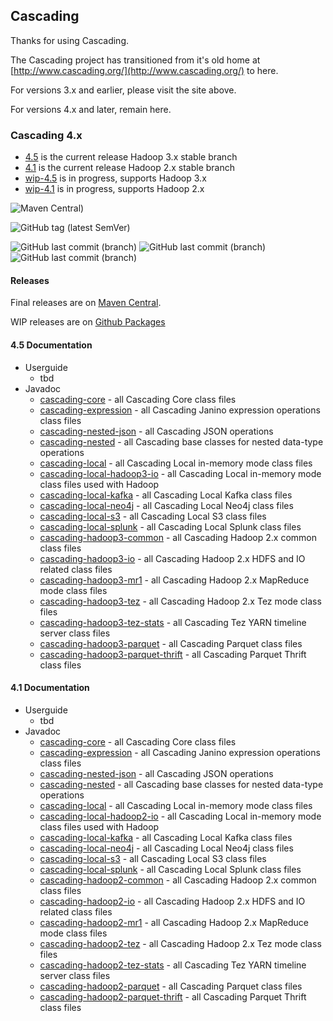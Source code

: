 ## Cascading

Thanks for using Cascading.

The Cascading project has transitioned from it's old home at [http://www.cascading.org/](http://www.cascading.org/) to here.

For versions 3.x and earlier, please visit the site above.

For versions 4.x and later, remain here.

### Cascading 4.x

* [4.5](https://github.com/cwensel/cascading/tree/4.5) is the current release Hadoop 3.x stable branch
* [4.1](https://github.com/cwensel/cascading/tree/4.1) is the current release Hadoop 2.x stable branch
* [wip-4.5](https://github.com/cwensel/cascading/tree/wip-4.5) is in progress, supports Hadoop 3.x
* [wip-4.1](https://github.com/cwensel/cascading/tree/wip-4.1) is in progress, supports Hadoop 2.x

![Maven Central)](https://img.shields.io/maven-metadata/v.svg?label=maven-central%204.x&metadataUrl=https%3A%2F%2Frepo1.maven.org%2Fmaven2%2Fnet%2Fwensel%2Fcascading-core%2Fmaven-metadata.xml&versionPrefix=4)

![GitHub tag (latest SemVer)](https://img.shields.io/github/v/tag/cwensel/cascading?label=lastest%20wip) 

![GitHub last commit (branch)](https://img.shields.io/github/last-commit/cwensel/cascading/wip-4.0?label=last+4.0+commit) 
![GitHub last commit (branch)](https://img.shields.io/github/last-commit/cwensel/cascading/wip-4.1?label=last+4.1+commit)
![GitHub last commit (branch)](https://img.shields.io/github/last-commit/cwensel/cascading/wip-4.5?label=last+4.5+commit)

#### Releases

Final releases are on [Maven Central](https://search.maven.org/search?q=g:net.wensel).

WIP releases are on [Github Packages](https://github.com/cwensel?tab=packages&repo_name=cascading)

#### 4.5 Documentation

- Userguide
  - tbd 
- Javadoc
  - [cascading-core](https://javadoc.io/doc/net.wensel/cascading-core)              - all Cascading Core class files
  - [cascading-expression](https://javadoc.io/doc/net.wensel/cascading-expression)        - all Cascading Janino expression operations class files
  - [cascading-nested-json](https://javadoc.io/doc/net.wensel/cascading-nested-json)       - all Cascading JSON operations
  - [cascading-nested](https://javadoc.io/doc/net.wensel/cascading-nested)            - all Cascading base classes for nested data-type operations
  - [cascading-local](https://javadoc.io/doc/net.wensel/cascading-local)             - all Cascading Local in-memory mode class files
  - [cascading-local-hadoop3-io](https://javadoc.io/doc/net.wensel/cascading-local-hadoop3-io)   - all Cascading Local in-memory mode class files used with Hadoop
  - [cascading-local-kafka](https://javadoc.io/doc/net.wensel/cascading-local-kafka)   - all Cascading Local Kafka class files
  - [cascading-local-neo4j](https://javadoc.io/doc/net.wensel/cascading-local-neo4j)   - all Cascading Local Neo4j class files
  - [cascading-local-s3](https://javadoc.io/doc/net.wensel/cascading-local-s3)   - all Cascading Local S3 class files
  - [cascading-local-splunk](https://javadoc.io/doc/net.wensel/cascading-local-splunk)   - all Cascading Local Splunk class files
  - [cascading-hadoop3-common](https://javadoc.io/doc/net.wensel/cascading-hadoop3-common)    - all Cascading Hadoop 2.x common class files
  - [cascading-hadoop3-io](https://javadoc.io/doc/net.wensel/cascading-hadoop3-io)        - all Cascading Hadoop 2.x HDFS and IO related class files
  - [cascading-hadoop3-mr1](https://javadoc.io/doc/net.wensel/cascading-hadoop3-mr1)       - all Cascading Hadoop 2.x MapReduce mode class files
  - [cascading-hadoop3-tez](https://javadoc.io/doc/net.wensel/cascading-hadoop3-tez)       - all Cascading Hadoop 2.x Tez mode class files
  - [cascading-hadoop3-tez-stats](https://javadoc.io/doc/net.wensel/cascading-hadoop3-tez-stats) - all Cascading Tez YARN timeline server class files
  - [cascading-hadoop3-parquet](https://javadoc.io/doc/net.wensel/cascading-hadoop3-parquet) - all Cascading Parquet class files
  - [cascading-hadoop3-parquet-thrift](https://javadoc.io/doc/net.wensel/cascading-hadoop3-parquet-thrift) - all Cascading Parquet Thrift class files


#### 4.1 Documentation

- Userguide
  - tbd 
- Javadoc
  - [cascading-core](https://javadoc.io/doc/net.wensel/cascading-core)              - all Cascading Core class files
  - [cascading-expression](https://javadoc.io/doc/net.wensel/cascading-expression)        - all Cascading Janino expression operations class files
  - [cascading-nested-json](https://javadoc.io/doc/net.wensel/cascading-nested-json/4.1.0/)       - all Cascading JSON operations
  - [cascading-nested](https://javadoc.io/doc/net.wensel/cascading-nested/4.1.0/)            - all Cascading base classes for nested data-type operations
  - [cascading-local](https://javadoc.io/doc/net.wensel/cascading-local/4.1.0/)             - all Cascading Local in-memory mode class files
  - [cascading-local-hadoop2-io](https://javadoc.io/doc/net.wensel/cascading-local-hadoop2-io/4.1.0/)   - all Cascading Local in-memory mode class files used with Hadoop
  - [cascading-local-kafka](https://javadoc.io/doc/net.wensel/cascading-local-kafka/4.1.0/)   - all Cascading Local Kafka class files
  - [cascading-local-neo4j](https://javadoc.io/doc/net.wensel/cascading-local-neo4j/4.1.0/)   - all Cascading Local Neo4j class files
  - [cascading-local-s3](https://javadoc.io/doc/net.wensel/cascading-local-s3/4.1.0/)   - all Cascading Local S3 class files
  - [cascading-local-splunk](https://javadoc.io/doc/net.wensel/cascading-local-splunk/4.1.0/)   - all Cascading Local Splunk class files
  - [cascading-hadoop2-common](https://javadoc.io/doc/net.wensel/cascading-hadoop2-common/4.1.0/)    - all Cascading Hadoop 2.x common class files
  - [cascading-hadoop2-io](https://javadoc.io/doc/net.wensel/cascading-hadoop2-io/4.1.0/)        - all Cascading Hadoop 2.x HDFS and IO related class files
  - [cascading-hadoop2-mr1](https://javadoc.io/doc/net.wensel/cascading-hadoop2-mr1/4.1.0/)       - all Cascading Hadoop 2.x MapReduce mode class files
  - [cascading-hadoop2-tez](https://javadoc.io/doc/net.wensel/cascading-hadoop2-tez/4.1.0/)       - all Cascading Hadoop 2.x Tez mode class files
  - [cascading-hadoop2-tez-stats](https://javadoc.io/doc/net.wensel/cascading-hadoop2-tez-stats/4.1.0/) - all Cascading Tez YARN timeline server class files
  - [cascading-hadoop2-parquet](https://javadoc.io/doc/net.wensel/cascading-hadoop2-parquet/4.1.0/) - all Cascading Parquet class files
  - [cascading-hadoop2-parquet-thrift](https://javadoc.io/doc/net.wensel/cascading-hadoop2-parquet-thrift/4.1.0/) - all Cascading Parquet Thrift class files

